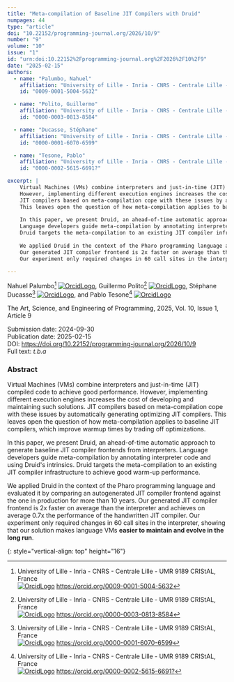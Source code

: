 ```yaml
---
title: "Meta-compilation of Baseline JIT Compilers with Druid"
numpages: 44
type: "article"
doi: "10.22152/programming-journal.org/2026/10/9"
number: "9"
volume: "10"
issue: "1"
id: "urn:doi:10.22152%2Fprogramming-journal.org%2F2026%2F10%2F9"
date: "2025-02-15"
authors: 
  - name: "Palumbo, Nahuel"
    affiliation: "University of Lille - Inria - CNRS - Centrale Lille - UMR 9189 CRIStAL, France"
    id: "0009-0001-5004-5632"

  - name: "Polito, Guillermo"
    affiliation: "University of Lille - Inria - CNRS - Centrale Lille - UMR 9189 CRIStAL, France"
    id: "0000-0003-0813-8584"

  - name: "Ducasse, Stéphane"
    affiliation: "University of Lille - Inria - CNRS - Centrale Lille - UMR 9189 CRIStAL, France"
    id: "0000-0001-6070-6599"

  - name: "Tesone, Pablo"
    affiliation: "University of Lille - Inria - CNRS - Centrale Lille - UMR 9189 CRIStAL, France"
    id: "0000-0002-5615-6691?"

excerpt: |
    Virtual Machines (VMs) combine interpreters and just-in-time (JIT) compiled code to achieve good performance.
    However, implementing different execution engines increases the cost of developing and maintaining such solutions.
    JIT compilers based on meta-compilation cope with these issues by automatically generating optimizing JIT compilers.
    This leaves open the question of how meta-compilation applies to baseline JIT compilers, which improve warmup times by trading off optimizations.
    
    In this paper, we present Druid, an ahead-of-time automatic approach to generate baseline JIT compiler frontends from interpreters.
    Language developers guide meta-compilation by annotating interpreter code and using Druid's intrinsics.
    Druid targets the meta-compilation to an existing JIT compiler infrastructure to achieve good warm-up performance.
    
    We applied Druid in the context of the Pharo programming language and evaluated it by comparing an autogenerated JIT compiler frontend against the one in production for more than 10 years.
    Our generated JIT compiler frontend is 2x faster on average than the interpreter and achieves on average 0.7x the performance of the handwritten JIT compiler.
    Our experiment only required changes in 60 call sites in the interpreter, showing that our solution makes language VMs **easier to maintain and evolve in the long run**.

---
```

Nahuel Palumbo[^1] [![OrcidLogo]](https://orcid.org/0009-0001-5004-5632), Guillermo Polito[^2] [![OrcidLogo]](https://orcid.org/0000-0003-0813-8584), Stéphane Ducasse[^3] [![OrcidLogo]](https://orcid.org/0000-0001-6070-6599), and Pablo Tesone[^4] [![OrcidLogo]](https://orcid.org/0000-0002-5615-6691?)

The Art, Science, and Engineering of Programming, 2025, Vol. 10, Issue 1, Article 9

Submission date: 2024-09-30  
Publication date: 2025-02-15  
DOI: <https://doi.org/10.22152/programming-journal.org/2026/10/9>  
Full text: *t.b.a*  


### Abstract

Virtual Machines (VMs) combine interpreters and just-in-time (JIT) compiled code to achieve good performance.
However, implementing different execution engines increases the cost of developing and maintaining such solutions.
JIT compilers based on meta-compilation cope with these issues by automatically generating optimizing JIT compilers.
This leaves open the question of how meta-compilation applies to baseline JIT compilers, which improve warmup times by trading off optimizations.

In this paper, we present Druid, an ahead-of-time automatic approach to generate baseline JIT compiler frontends from interpreters.
Language developers guide meta-compilation by annotating interpreter code and using Druid's intrinsics.
Druid targets the meta-compilation to an existing JIT compiler infrastructure to achieve good warm-up performance.

We applied Druid in the context of the Pharo programming language and evaluated it by comparing an autogenerated JIT compiler frontend against the one in production for more than 10 years.
Our generated JIT compiler frontend is 2x faster on average than the interpreter and achieves on average 0.7x the performance of the handwritten JIT compiler.
Our experiment only required changes in 60 call sites in the interpreter, showing that our solution makes language VMs **easier to maintain and evolve in the long run**.


[^1]: University of Lille - Inria - CNRS - Centrale Lille - UMR 9189 CRIStAL, France  
    [![OrcidLogo]](https://orcid.org/0009-0001-5004-5632) <https://orcid.org/0009-0001-5004-5632>

[^2]: University of Lille - Inria - CNRS - Centrale Lille - UMR 9189 CRIStAL, France  
    [![OrcidLogo]](https://orcid.org/0000-0003-0813-8584) <https://orcid.org/0000-0003-0813-8584>

[^3]: University of Lille - Inria - CNRS - Centrale Lille - UMR 9189 CRIStAL, France  
    [![OrcidLogo]](https://orcid.org/0000-0001-6070-6599) <https://orcid.org/0000-0001-6070-6599>

[^4]: University of Lille - Inria - CNRS - Centrale Lille - UMR 9189 CRIStAL, France  
    [![OrcidLogo]](https://orcid.org/0000-0002-5615-6691?) <https://orcid.org/0000-0002-5615-6691?>


[OrcidLogo]: /assets/images/orcid.svg "Orcid Logo"
{: style="vertical-align: top" height="16"}

